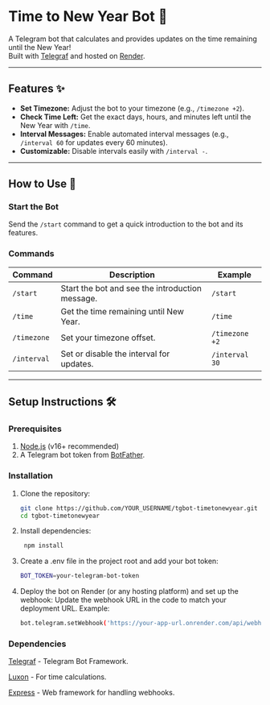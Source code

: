 # Time to New Year Bot 🎉  

A Telegram bot that calculates and provides updates on the time remaining until the New Year!  
Built with [Telegraf](https://telegraf.js.org/) and hosted on [Render](https://render.com/).  

---

## Features ✨  
- **Set Timezone:** Adjust the bot to your timezone (e.g., `/timezone +2`).  
- **Check Time Left:** Get the exact days, hours, and minutes left until the New Year with `/time`.  
- **Interval Messages:** Enable automated interval messages (e.g., `/interval 60` for updates every 60 minutes).  
- **Customizable:** Disable intervals easily with `/interval -`.  

---

## How to Use 🚀  

### Start the Bot  
Send the `/start` command to get a quick introduction to the bot and its features.  

### Commands  
| Command        | Description                                         | Example          |  
|----------------|-----------------------------------------------------|------------------|  
| `/start`       | Start the bot and see the introduction message.     | `/start`         |  
| `/time`        | Get the time remaining until New Year.              | `/time`          |  
| `/timezone`    | Set your timezone offset.                          | `/timezone +2`   |  
| `/interval`    | Set or disable the interval for updates.            | `/interval 30`   |  

---

## Setup Instructions 🛠️  

### Prerequisites  
1. [Node.js](https://nodejs.org/) (v16+ recommended)  
2. A Telegram bot token from [BotFather](https://core.telegram.org/bots#botfather).  

### Installation  
1. Clone the repository:  
   ```bash  
   git clone https://github.com/YOUR_USERNAME/tgbot-timetonewyear.git  
   cd tgbot-timetonewyear  

2. Install dependencies:
    ```bash
     npm install  

3. Create a .env file in the project root and add your bot token:
    ```bash
    BOT_TOKEN=your-telegram-bot-token 

4. Deploy the bot on Render (or any hosting platform) and set up the webhook:
Update the webhook URL in the code to match your deployment URL.
Example:
    ```bash
    bot.telegram.setWebhook('https://your-app-url.onrender.com/api/webhook');

### Dependencies

[Telegraf](https://telegraf.js.org/) - Telegram Bot Framework.

[Luxon](https://moment.github.io/luxon/api-docs/index.html) - For time calculations.

[Express]([https://telegraf.js.org/](https://expressjs.com/)) - Web framework for handling webhooks.


